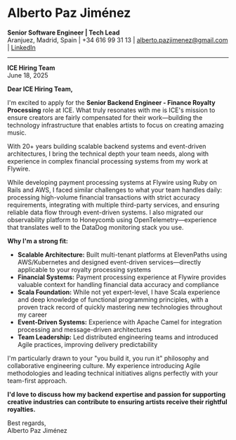 # **Alberto Paz Jiménez**  

**Senior Software Engineer | Tech Lead**  
Aranjuez, Madrid, Spain | +34 616 99 31 13 | [alberto.pazjimenez@gmail.com](mailto:alberto.pazjimenez@gmail.com) | [LinkedIn](https://www.linkedin.com/in/albertopazjimenez/)  

---

**ICE Hiring Team**  
June 18, 2025

**Dear ICE Hiring Team,**  

I'm excited to apply for the **Senior Backend Engineer - Finance Royalty Processing** role at ICE. What truly resonates with me is ICE's mission to ensure creators are fairly compensated for their work—building the technology infrastructure that enables artists to focus on creating amazing music.

With 20+ years building scalable backend systems and event-driven architectures, I bring the technical depth your team needs, along with experience in complex financial processing systems from my work at Flywire.

While developing payment processing systems at Flywire using Ruby on Rails and AWS, I faced similar challenges to what your team handles daily: processing high-volume financial transactions with strict accuracy requirements, integrating with multiple third-party services, and ensuring reliable data flow through event-driven systems. I also migrated our observability platform to Honeycomb using OpenTelemetry—experience that translates well to the DataDog monitoring stack you use.

**Why I'm a strong fit:**

- **Scalable Architecture:** Built multi-tenant platforms at ElevenPaths using AWS/Kubernetes and designed event-driven services—directly applicable to your royalty processing systems
- **Financial Systems:** Payment processing experience at Flywire provides valuable context for handling financial data accuracy and compliance
- **Scala Foundation:** While not yet expert-level, I have Scala experience and deep knowledge of functional programming principles, with a proven track record of quickly mastering new technologies throughout my career
- **Event-Driven Systems:** Experience with Apache Camel for integration processing and message-driven architectures
- **Team Leadership:** Led distributed engineering teams and introduced Agile practices, improving delivery predictability

I'm particularly drawn to your "you build it, you run it" philosophy and collaborative engineering culture. My experience introducing Agile methodologies and leading technical initiatives aligns perfectly with your team-first approach.

**I'd love to discuss how my backend expertise and passion for supporting creative industries can contribute to ensuring artists receive their rightful royalties.**

Best regards,  
Alberto Paz Jiménez
